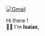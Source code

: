 <a href="mailto:pereiraisaiah21@gmail.com">![Gmail](https://img.shields.io/badge/Gmail-D14836?style=for-the-badge&logo=gmail&logoColor=white)</a>

Hi there ! <br/>
👨‍💻 I'm <b>Isaias</b>,
